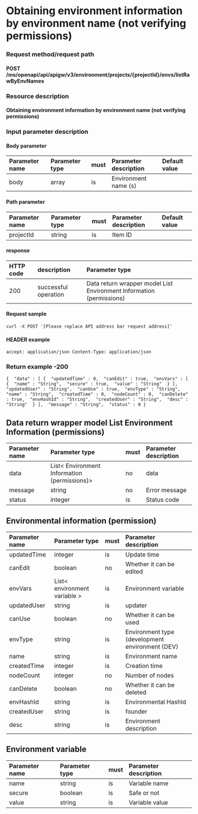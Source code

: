 # Obtaining environment information by environment name (not verifying permissions)

### Request method/request path

#### POST /ms/openapi/api/apigw/v3/environment/projects/{projectId}/envs/listRawByEnvNames

### Resource description

#### Obtaining environment information by environment name (not verifying permissions)

### Input parameter description

#### Body parameter

| Parameter name | Parameter type | must | Parameter description | Default value |
| :------------- | :------------- | :--- | :-------------------- | :------------ |
| body           | array          | is   | Environment name (s)  |               |

#### Path parameter

| Parameter name | Parameter type | must | Parameter description | Default value |
| :------------- | :------------- | :--- | :-------------------- | :------------ |
| projectId      | string         | is   | Item ID               |               |

#### response

| HTTP code | description          | Parameter type                                               |
| :-------- | :------------------- | :----------------------------------------------------------- |
| 200       | successful operation | Data return wrapper model List Environment Information (permissions) |

#### Request sample

```
curl -X POST '[Please replace API address bar request address]' 
```

#### HEADER example

```
accept: application/json Content-Type: application/json 
```

### Return example -200

```
{  "data" : [ {  "updatedTime" : 0,  "canEdit" : true,  "envVars" : [ {  "name" : "String",  "secure" : true,  "value" : "String"  } ],  "updatedUser" : "String",  "canUse" : true,  "envType" : "String",  "name" : "String",  "createdTime" : 0,  "nodeCount" : 0,  "canDelete" : true,  "envHashId" : "String",  "createdUser" : "String",  "desc" : "String"  } ],  "message" : "String",  "status" : 0 } 
```

## Data return wrapper model List Environment Information (permissions)

| Parameter name | Parameter type                               | must | Parameter description |
| :------------- | :------------------------------------------- | :--- | :-------------------- |
| data           | List< Environment Information (permissions)> | no   | data                  |
| message        | string                                       | no   | Error message         |
| status         | integer                                      | is   | Status code           |

## Environmental information (permission)

| Parameter name | Parameter type               | must | Parameter description                           |
| :------------- | :--------------------------- | :--- | :---------------------------------------------- |
| updatedTime    | integer                      | is   | Update time                                     |
| canEdit        | boolean                      | no   | Whether it can be edited                        |
| envVars        | List< environment variable > | is   | Environment variable                            |
| updatedUser    | string                       | is   | updater                                         |
| canUse         | boolean                      | no   | Whether it can be used                          |
| envType        | string                       | is   | Environment type (development environment {DEV} |
| name           | string                       | is   | Environment name                                |
| createdTime    | integer                      | is   | Creation time                                   |
| nodeCount      | integer                      | no   | Number of nodes                                 |
| canDelete      | boolean                      | no   | Whether it can be deleted                       |
| envHashId      | string                       | is   | Environmental HashId                            |
| createdUser    | string                       | is   | founder                                         |
| desc           | string                       | is   | Environment description                         |

## Environment variable

| Parameter name | Parameter type | must | Parameter description |
| :------------- | :------------- | :--- | :-------------------- |
| name           | string         | is   | Variable name         |
| secure         | boolean        | is   | Safe or not           |
| value          | string         | is   | Variable value        |
